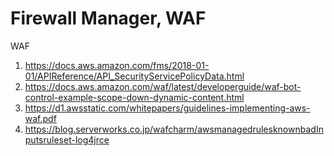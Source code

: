 # Firewall Manager, WAF

WAF
1. https://docs.aws.amazon.com/fms/2018-01-01/APIReference/API_SecurityServicePolicyData.html
2. https://docs.aws.amazon.com/waf/latest/developerguide/waf-bot-control-example-scope-down-dynamic-content.html
3. https://d1.awsstatic.com/whitepapers/guidelines-implementing-aws-waf.pdf
4. https://blog.serverworks.co.jp/wafcharm/awsmanagedrulesknownbadInputsruleset-log4jrce
